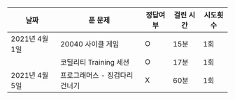 |날짜|푼 문제|정답여부|걸린 시간|시도횟수|
|----|----|----|----|----|
|2021년 4월 1일 |20040 사이클 게임|O|15분|1회|
| |코딜리티 Training 세션|O|17분|1회|
|2021년 4월 5일|프로그래머스 - 징검다리 건너기|X|60분|1회


 